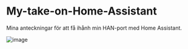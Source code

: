 # My-take-on-Home-Assistant

Mina anteckningar för att få ihånh min HAN-port med Home Assistant.

![image](https://github.com/user-attachments/assets/a7c5a09f-1626-4d93-b392-baa363842b39)


